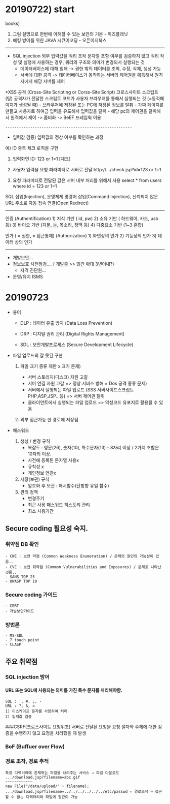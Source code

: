 # 20190722) start 

books)
1. 그림 설명으로 한번에 이해할 수 있는 보안의 기본 - 위즈플래닛
2. 해킹 방어를 위한 JAVA 시큐어코딩 - 오픈이지북스
-----------------------------------------------------------

* SQL injection
외부 입력값을 쿼리 조작 문자열 포함 여부를 검증하지 않고 쿼리 작성 및 실행에 사용하는 경우, 쿼리의 구조와 의미가 변경되서 실행되는 것
    - 데이터베이스에 대해 침해 -> 권한 밖의 데이터를 조회, 수정, 삭제, 생성 가능
    - 서버에 대한 공격 -> 데이터베이스가 동작하는 서버의 제어권을 획득해서 원격지에서 해당 서버를 제어

*XSS 공격 (Cross-Site Scripting or Corss-Site Script)
크로스사이트 스크립트(팅)
공격자가 전달한 스크립트 코드가 사용자 브라우져를 통해서 실행되는 것 (=동적페이지가 생성될 때)
    - 브라우저에 저장된 또는 PC에 저장된 정보를 탈취
    - 가짜 페이지를 만들고 사용자로 하여금 입력을 유도해서 입력값을 탈취
    - 해당 pc의 제어권을 탈취해서 원격에서 제어 -> 좀비화 -> BeEF 프레임웍 이용


    --------------------------------------------------------

* 입력값 검증)
입력값의 정상 여부를 확인하는 과정


예) ID 중복 체크 로직을 구현
1. 입력화면
ID: 123 or 1=1 [체크]

2. 사용자 입력을 요청 파라미터로 서버로 전달
http://.../check.jsp?id=123 or 1=1

3. 요청 파라미터로 전달된 값은 서버 내부 처리를 위해서 사용
select * from users where id = 123 or 1=1


SQL 삽입(Injection), 운영체제 명령어 삽입(Command Injection), 신뢰되지 않은 URL 주소로 자동 접속 연결(Open Redirect)


-----------------------------------------------------------------
인증 (Authentification)
    1) 지식 기반 ( id, pw)
    2) 소유 기반 ( 하드웨어, 카드, usb 등)
    3) 바이오 기반 (지문, 눈, 목소리, 정맥 등)
    4) 다중요소 기반 (1~3 혼합)

인가 ( = 권한, = 접근통제) (Authorization)
    1) 화면상의 인가
    2) 기능상의 인가
    3) 데이터 상의 인가



------------------------------------------------------------
* 개발보안...
* 정보보호 사전점검.... ( 개발중 >> 민간 확대 3년이내?)
    - 자격 진단원...
* 운영/유지 ISMS








# 20190723

* 용어
    - DLP : 데이터 유출 방지 (Data Loss Prevention)
    - DRP : 디지털 권리 관리 (Digital Rights Management)
    
    - SDL : 보안개발프로세스 (Secure Development Lifecycle)

* 파일 업로드의 잘 못된 구현
    1) 파일 크기 종류 제한 x
        크기 문제)
        - 서버 스토리지(디스크) 자원 고갈
        - 서버 연결 자원 고갈
            => 정상 서비스 방해 = Dos 공격
        종류 문제)
        - 서버에서 실행되는 파일 업로드 (SSS 서버사이드스크립트 PHP,ASP,JSP...등)
            => 서버 제어권 탈취
        - 클라이언트에서 실행되는 파일 업로드
            => 악성코드 유포지로 활용될 수 있음
    
    2) 외부 접근가능 한 경로에 저장됨

* 패스워드
    1) 생성 / 변경 규칙
        - 복잡도 : 영문(26), 숫자(10), 특수문자(13) - 8자리 이상 / 2가지 조합은 10자리 이상. 
        - 사전에 등록된 문자열 사용x
        - 규칙성 x
        - 개인정보 연관x
    2) 저장(보관) 규칙
        - 암호화 후 보관 : 해시함수(단방향 유일 함수) 
    3) 관리 정책
        - 변경주기
        - 최근 사용 패스워드 히스토리 관리
        - 최소 사용기간 

## Secure coding 필요성 숙지.
### 취약점 DB 확인
    - CWE : 보안 약점 (Common Weakness Enumeration) / 문제의 원인의 가능성이 있음..
    - CVE : 보안 취약점 (Common Vulnerabilities and Exposures) / 문제로 나타난 것들..
    - SANS TOP 25 
    - OWASP TOP 10 
### Secure coding 가이드
    - CERT
    - 개발보안가이드
### 방법론
    - MS-SDL
    - 7 touch point
    - CLASP


## 주요 취약점
### SQL injection 방어
#### URL 또는 SQL에 사용되는 의미를 가진 특수 문자를 처리해야함.
    SQL : ', #, ;, -
    URL : ?, &, =
    1) 이스케이프 문자를 사용하여 처리
    2) 입력값 검증

###CSRF(크로스사이트 요청위조)
    서버로 전달된 요청을 요청 절차와 주체에 대한 검증을 수행하지 않고 요청을 처리했을 때 발생

### BoF (Buffuer over Flow)
### 경로 조작, 경로 추적
    특정 디렉터리에 존재하는 파일을 내려주는 서비스 ⇒ 파일 다운로드
    .../download.jsp?filename=abc.gif
    ~~~~~~~~~~~~
    new File("/data/upload/" + filename);
    .../download.jsp?filename=../../../../../../etc/passwd ⇐ 경로조작 → 접근할 수 없는 디렉터리와 파일에 접근이 가능
